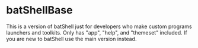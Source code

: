 # batShellBase
This is a version of batShell just for developers who make custom programs launchers and toolkits. Only has "app", "help", and "themeset" included. If you are new to batShell use the main version instead.
